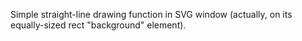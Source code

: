 Simple straight-line drawing function in SVG window (actually, 
on its equally-sized rect "background" element). 
